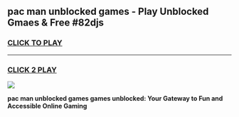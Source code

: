 
## pac man unblocked games - Play Unblocked Gmaes & Free #82djs
<h3>
<a href="https://news.freeplayer.one?title=pac_man_unblocked_games&ref=24F">CLICK TO PLAY</a></h3>
<hr>

<h3>
<a href="https://news.freeplayer.one?title=pac_man_unblocked_games&ref=24F">CLICK 2 PLAY</a>
  
</h3>

<a href="https://news.freeplayer.one?title=pac_man_unblocked_games&ref=24F/"><img src="https://clearcache.store/games.png"></a>


**pac man unblocked games games unblocked: Your Gateway to Fun and Accessible Online Gaming**
